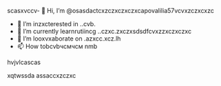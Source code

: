 scasxvccv- 👋 Hi, I’m @osasdactcxzczxczxczxcapovalilia57vcvxzczxcxzc
- 👀 I’m inzxcterested in ..cvb.
- 🌱 I’m currently learnrutiincg ..czxc.zxczxsdsdfcvxzzxczxczxc
- 💞️ I’m looxvxaborate on .azxcc.xcz.lh
- 📫 How tobcvbчсмчсм nmb
<!---счміваіваваіваіsdsdfsdfsdasdfasdf
ostapovalilia57/ostapovalilia57 is a ✨ special ✨ repository because its asdgfsd`READxzcmd` (thxiasds file) appears on your GitHub profile.sadads
You can clickcnmb the Preview link to take a look at your changes.
--->hvjvlcascas
xqtwssda
assaccxzczxc
